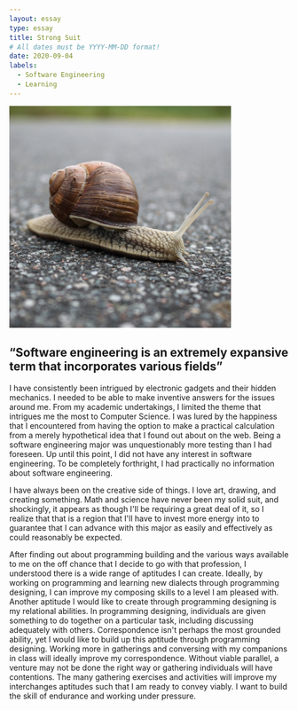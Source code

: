 ```yaml
---
layout: essay
type: essay
title: Strong Suit
# All dates must be YYYY-MM-DD format!
date: 2020-09-04
labels:
  - Software Engineering 
  - Learning
---
```


<img class="ui tiny left circular floated image" src="../images/snail.png">

## “Software engineering is an extremely expansive term that incorporates various fields”

I have consistently been intrigued by electronic gadgets and their hidden mechanics. I needed to be able to make inventive answers for the issues around me. From my academic undertakings, I limited the theme that intrigues me the most to Computer Science. I was lured by the happiness that I encountered from having the option to make a practical calculation from a merely hypothetical idea that I found out about on the web. Being a software engineering major was unquestionably more testing than I had foreseen. Up until this point, I did not have any interest in software engineering. To be completely forthright, I had practically no information about software engineering.

I have always been on the creative side of things. I love art, drawing, and creating something. Math and science have never been my solid suit, and shockingly, it appears as though I'll be requiring a great deal of it, so I realize that that is a region that I'll have to invest more energy into to guarantee that I can advance with this major as easily and effectively as could reasonably be expected.

After finding out about programming building and the various ways available to me on the off chance that I decide to go with that profession, I understood there is a wide range of aptitudes I can create. Ideally, by working on programming and learning new dialects through programming designing, I can improve my composing skills to a level I am pleased with. Another aptitude I would like to create through programming designing is my relational abilities. In programming designing, individuals are given something to do together on a particular task, including discussing adequately with others. Correspondence isn't perhaps the most grounded ability, yet I would like to build up this aptitude through programming designing. Working more in gatherings and conversing with my companions in class will ideally improve my correspondence. Without viable parallel, a venture may not be done the right way or gathering individuals will have contentions. The many gathering exercises and activities will improve my interchanges aptitudes such that I am ready to convey viably. I want to build the skill of endurance and working under pressure. 

